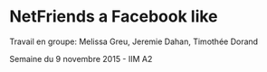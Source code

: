 # NetFriends a Facebook like

Travail en groupe:
Melissa Greu, 
Jeremie Dahan,
Timothée Dorand

Semaine du 9 novembre 2015 - IIM A2


